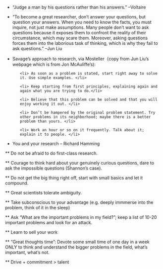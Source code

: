 * “Judge a man by his questions rather than his answers.” –Voltaire

* “To become a great researcher, don’t answer your questions, but question your answers. When you need to know the facts, you must inquire, not just make assumptions. Many people don’t want to ask questions because it exposes them to confront the reality of their circumstance, which may scare them. Moreover, asking questions forces them into the laborious task of thinking, which is why they fail to ask questions.” –Jun Liu

<ul> 
  <li>Savage’s approach to research, via Mosteller（copy from Jun Liu’s webpage which is from Jon McAuliffe’s):</li>
  <ul>

    <li> As soon as a problem is stated, start right away to solve it. Use simple examples. </li>

    <li> Keep starting from first principles, explaining again and again what you are trying to do.</li>

    <li> Believe that this problem can be solved and that you will enjoy working it out. </li>

    <li> Don’t be hampered by the original problem statement. Try other problems in its neighborhood; maybe there is a better problem than yours. </li>

    <li> Work an hour or so on it frequently. Talk about it; explain it to people. </li>
  </ul>
</ul>

* You and your research – Richard Hamming

** Do not be afraid to do first-class research.

** Courage to think hard about your genuinely curious questions, dare to ask the impossible questions (Shannon’s case).

** Do not get the big thing right off, start with small basics and let it compound.

** Great scientists tolerate ambiguity.

** Take subconscious to your advantage (e.g. deeply immmerse into the problem, think of it in the sleep)

** Ask “What are the important problems in my field?”; keep a list of 10-20 important problems and look for an attack.

** Learn to sell your work

** “Great thoughts time”: Devote some small time of one day in a week ONLY to think and understand the bigger problems in the field, what’s important, what’s not.

** Drive + commitment > talent
